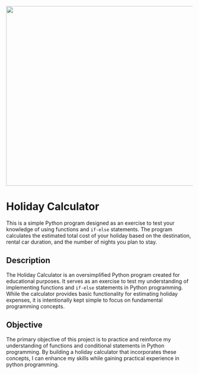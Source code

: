 <img src="https://64.media.tumblr.com/dba4287d1c0a5fb9cbafee46ae3630fa/a629fc096fa49cb6-6d/s2048x3072/bc2e3c336c6e7c1d4a8a95781ae2f1e732ae8311.gif" width="1000" height="485">

# Holiday Calculator

This is a simple Python program designed as an exercise to test your knowledge of using functions and `if-else` statements. The program calculates the estimated total cost of your holiday based on the destination, rental car duration, and the number of nights you plan to stay.

## Description

The Holiday Calculator is an oversimplified Python program created for educational purposes. It serves as an exercise to test my understanding of implementing functions and `if-else` statements in Python programming. While the calculator provides basic functionality for estimating holiday expenses, it is intentionally kept simple to focus on fundamental programming concepts.

## Objective

The primary objective of this project is to practice and reinforce my understanding of functions and conditional statements in Python programming. By building a holiday calculator that incorporates these concepts, I can enhance my skills while gaining practical experience in python programming.
